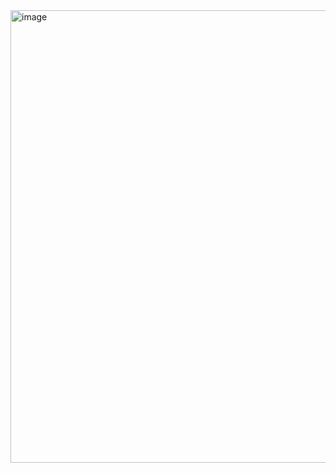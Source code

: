 <img width="724" alt="image" src="https://user-images.githubusercontent.com/45414813/171417159-19067cb2-cfbe-429e-9fd4-50d19c655d4d.png">
